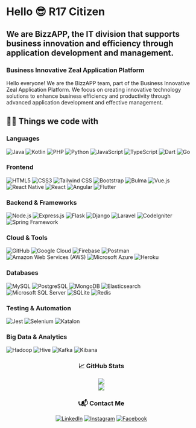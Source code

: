 # Hello 😎 R17 Citizen 

## We are BizzAPP, the IT division that supports business innovation and efficiency through application development and management.
### Business Innovative Zeal Application Platform 

Hello everyone! We are the BizzAPP team, part of the Business Innovative Zeal Application Platform. We focus on creating innovative technology solutions to enhance business efficiency and productivity through advanced application development and effective management.

## 👨‍💻 Things we code with

### **Languages**
<img alt="Java" src="https://img.shields.io/badge/Java-ED8B00.svg?style=flat&logo=java&logoColor=white"/> <img alt="Kotlin" src="https://img.shields.io/badge/Kotlin-6b1ca2.svg?style=flat&logo=java&logoColor=white"/> <img alt="PHP" src="https://img.shields.io/badge/PHP-777BB4.svg?style=flat&logo=php&logoColor=white"/> <img alt="Python" src="https://img.shields.io/badge/Python-3776AB.svg?style=flat&logo=python&logoColor=white"/> <img alt="JavaScript" src="https://img.shields.io/badge/JavaScript-%23323330.svg?style=flat&logo=javascript&logoColor=%23F7DF1E"/> <img alt="TypeScript" src="https://img.shields.io/badge/TypeScript-3178C6.svg?style=flat&logo=typescript&logoColor=white"/> <img alt="Dart" src="https://img.shields.io/badge/Dart-%230175C2.svg?style=flat&logo=dart&logoColor=white"/> <img alt="Go" src="https://img.shields.io/badge/Go-00ADD8.svg?style=flat&logo=go&logoColor=white"/>

### **Frontend**
<img alt="HTML5" src="https://img.shields.io/badge/HTML5-%23E34F26.svg?style=flat&logo=html5&logoColor=white"/> <img alt="CSS3" src="https://img.shields.io/badge/CSS3-%231572B6.svg?style=flat&logo=css3&logoColor=white"/> <img alt="Tailwind CSS" src="https://img.shields.io/badge/Tailwind_CSS-38B2AC.svg?style=flat&logo=tailwind-css&logoColor=white"/> <img alt="Bootstrap" src="https://img.shields.io/badge/Bootstrap-%23563D7C.svg?style=flat&logo=bootstrap&logoColor=white"/> <img alt="Bulma" src="https://img.shields.io/badge/Bulma-777BB4.svg?style=flat&logo=bulma&logoColor=white"/> <img alt="Vue.js" src="https://img.shields.io/badge/Vue.js-4FC08D.svg?style=flat&logo=vue.js&logoColor=white"/> <img alt="React Native" src="https://img.shields.io/badge/React_Native-%2320232a.svg?style=flat&logo=react&logoColor=%2361DAFB"/> <img alt="React" src="https://img.shields.io/badge/React-%2320232A.svg?style=flat&logo=react&logoColor=white"/> <img alt="Angular" src="https://img.shields.io/badge/Angular-DD0031.svg?style=flat&logo=angular&logoColor=white"/> <img alt="Flutter" src="https://img.shields.io/badge/Flutter-%2302569B.svg?style=flat&logo=flutter&logoColor=white"/>

### **Backend & Frameworks**
<img alt="Node.js" src="https://img.shields.io/badge/Node.js-339933.svg?style=flat&logo=node.js&logoColor=white"/> <img alt="Express.js" src="https://img.shields.io/badge/Express.js-%23404D59.svg?style=flat&logo=express&logoColor=white"/> <img alt="Flask" src="https://img.shields.io/badge/Flask-%23000.svg?style=flat&logo=flask&logoColor=white"/> <img alt="Django" src="https://img.shields.io/badge/Django-092E20.svg?style=flat&logo=django&logoColor=white"/> <img alt="Laravel" src="https://img.shields.io/badge/Laravel-FF2D20.svg?style=flat&logo=laravel&logoColor=white"/> <img alt="CodeIgniter" src="https://img.shields.io/badge/CodeIgniter-%23EF4223.svg?style=flat&logo=codeigniter&logoColor=white"/> <img alt="Spring Framework" src="https://img.shields.io/badge/Spring_Framework-6DB33F.svg?style=flat&logo=spring&logoColor=white"/>  

### **Cloud & Tools**
<img alt="GitHub" src="https://img.shields.io/badge/GitHub-%23121011.svg?style=flat&logo=github&logoColor=white"/> <img alt="Google Cloud" src="https://img.shields.io/badge/GoogleCloud-%234285F4.svg?style=flat&logo=google-cloud&logoColor=yellow"/> <img alt="Firebase" src="https://img.shields.io/badge/Firebase-%23039BE5.svg?style=flat&logo=firebase"/> <img alt="Postman" src="https://img.shields.io/badge/Postman-FF6C37?style=flat&logo=postman&logoColor=white"/> <img alt="Amazon Web Services (AWS)" src="https://img.shields.io/badge/AWS-%23232F3E.svg?style=flat&logo=amazon-aws&logoColor=white"/> <img alt="Microsoft Azure" src="https://img.shields.io/badge/Microsoft_Azure-0078D4.svg?style=flat&logo=microsoft-azure&logoColor=white"/> <img alt="Heroku" src="https://img.shields.io/badge/Heroku-%23430098.svg?style=flat&logo=heroku&logoColor=white"/>

### **Databases**
<img alt="MySQL" src="https://img.shields.io/badge/MySQL-%2300f.svg?style=flat&logo=mysql&logoColor=white"/> <img alt="PostgreSQL" src="https://img.shields.io/badge/PostgreSQL-336791.svg?style=flat&logo=postgresql&logoColor=white"/> <img alt="MongoDB" src="https://img.shields.io/badge/MongoDB-47A248.svg?style=flat&logo=mongodb&logoColor=white"/> <img alt="Elasticsearch" src="https://img.shields.io/badge/Elasticsearch-005571.svg?style=flat&logo=elasticsearch&logoColor=white"/> <img alt="Microsoft SQL Server" src="https://img.shields.io/badge/Microsoft_SQL_Server-CC2927.svg?style=flat&logo=microsoft-sql-server&logoColor=white"/> <img alt="SQLite" src="https://img.shields.io/badge/SQLite-003B57.svg?style=flat&logo=sqlite&logoColor=white"/> <img alt="Redis" src="https://img.shields.io/badge/Redis-%23DC382D.svg?style=flat&logo=redis&logoColor=white"/>

### **Testing & Automation**
<img alt="Jest" src="https://img.shields.io/badge/Jest-C21325.svg?style=flat&logo=jest&logoColor=white"/> <img alt="Selenium" src="https://img.shields.io/badge/Selenium-%23404D59.svg?style=flat&logo=selenium&logoColor=white"/> <img alt="Katalon" src="https://img.shields.io/badge/Katalon-00A3E0.svg?style=flat&logo=katalon&logoColor=white"/> 

### **Big Data & Analytics**
<img alt="Hadoop" src="https://img.shields.io/badge/Hadoop-%23ED8B00.svg?style=flat&logo=hadoop&logoColor=white"/> <img alt="Hive" src="https://img.shields.io/badge/Hive-%23FDEE21.svg?style=flat&logo=hive&logoColor=black"/> <img alt="Kafka" src="https://img.shields.io/badge/Kafka-%23000000.svg?style=flat&logo=apache-kafka&logoColor=white"/> <img alt="Kibana" src="https://img.shields.io/badge/Kibana-%23474747.svg?style=flat&logo=kibana&logoColor=white"/>


<h3 align="center">📈 GitHub Stats</h3>
<p align="center">
  <img src="https://github-readme-streak-stats.herokuapp.com/demo/preview.php?user=bizzapp&theme=gruvbox-duo&hide_border=true&date_format=M%20j%5B%2C%20Y%5D"/><br>
  <img src="https://github-readme-stats.vercel.app/api/top-langs/?username=bizzapp&layout=compact&theme=radical&langs_count=14&bg_color=222&title_color=87CEEB&text_color=fff&icon_color=87CEEB"/><br />
</p>

<h3 align="center">📞📬 Contact Me</h3>
<p align="center">
  <a href="https://www.linkedin.com/company/r17group"><img alt="LinkedIn" src="https://img.shields.io/badge/linkedin-%230077B5.svg?style=for-the-badge&logo=linkedin&logoColor=white"/></a>
  <a href="https://www.instagram.com/officialr17group/"><img alt="Instagram" src="https://img.shields.io/badge/instagram-%23E4405F.svg?style=for-the-badge&logo=Instagram&logoColor=white"/></a>
  <a href="https://www.facebook.com/officialr17group"><img alt="Facebook" src="https://img.shields.io/badge/facebook-%234E81B5.svg?style=for-the-badge&logo=facebook&logoColor=white"/></a>
</p>
